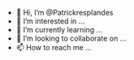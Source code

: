 - 👋 Hi, I’m @Patrickresplandes
- 👀 I’m interested in ...
- 🌱 I’m currently learning ...
- 💞️ I’m looking to collaborate on ...
- 📫 How to reach me ...

<!---
Patrickresplandes/Patrickresplandes is a ✨ special ✨ repository because its `README.md` (this file) appears on your GitHub profile.
You can click the Preview link to take a look at your changes.
--->
